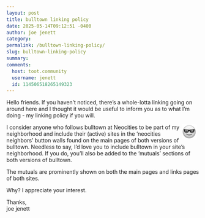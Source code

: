 ```yaml
---
layout: post
title: bulltown linking policy
date: 2025-05-14T09:12:51 -0400
author: joe jenett
category: 
permalink: /bulltown-linking-policy/
slug: bulltown-linking-policy
summary:
comments:
  host: toot.community
  username: jenett
  id: 114506518265149323
---
```

Hello friends. If you haven’t noticed, there’s a whole-lotta linking going on around here and I thought it would be useful to inform you as to what I’m doing - my linking policy if you will.

<img src="/images/elguy.png" alt="" width="40" style="position:relative;float:right;margin-right:6px;">I consider anyone who follows bulltown at Neocities to be part of my neighborhood and include their (active) sites in the ‘neocities neighbors’ button walls found on the main pages of both versions of bulltown. Needless to say, I’d love you to include bulltown in your site’s neighborhood. If you do, you’ll also be added to the ’mutuals’ sections of both versions of bulltown.

The mutuals are prominently shown on both the main pages and links pages of both sites.

Why? I appreciate your interest.

Thanks,<br>
joe jenett






<a href="https://brid.gy/publish/mastodon"></a>